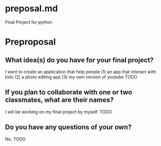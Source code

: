 # preposal.md
Final Project for python

# Preproposal

## What idea(s) do you have for your final project?
I want to create an application that help people
(1) an app that interact with kids
(2) a photo editing app
(3) my own version of youtube
TODO

## If you plan to collaborate with one or two classmates, what are their names?
I will be working on my final project by myself.
TODO

## Do you have any questions of your own?
No.
TODO
